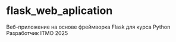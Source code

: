 # flask_web_aplication
Веб-приложение на основе фреймворка Flask для курса Python Разработчик ITMO 2025
